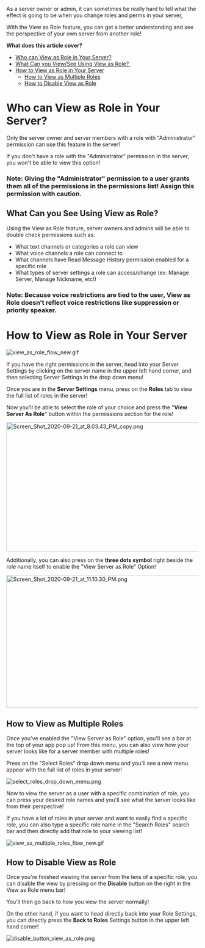 <p><span style="font-weight: 400;">As a server owner or admin, it can sometimes be really hard to tell what the effect is going to be when you change roles and perms in your server,</span></p>
<p>With the View as Role feature, you can get a better understanding and see the perspective of your own server from another role!</p>
<p><strong><span class="wysiwyg-font-size-large">What does this article cover? </span></strong></p>
<ul>
    <li><a href="#h_01EJT8TC0K8656RBPC37QFASF6" target="_self">Who can View as Role in Your Server?</a></li>
    <li><a href="#h_01EJT97AD5VRTCY5YRSJAQ1H34" target="_self">What Can you View/See Using View as Role? </a></li>
    <li>
        <a href="#h_01EJT8TVX8P4K7SWMXVS2Z5901" target="_self">How to View as Role in Your Server</a>
        <ul>
            <li><a href="#h_01EJT8V8NFBV4E8RGVH48HC9K3" target="_self">How to View as Multiple Roles</a></li>
            <li><a href="#h_01EJT8VFTEFWE0JJS79P6CMHV9" target="_self">How to Disable View as Role</a></li>
        </ul>
    </li>
</ul>
<h1 id="h_01EJT8TC0K8656RBPC37QFASF6">Who can View as Role in Your Server? </h1>
<p>Only the server owner and server members with a role with "Administrator" permission can use this feature in the server!</p>
<p>If you don't have a role with the "Administrator" permission in the server, you won't be able to view this option!</p>
<h3>Note: Giving the "Administrator" permission to a user grants them all of the permissions in the permissions list! Assign this permission with caution. </h3>
<h2 id="h_01EJT97AD5VRTCY5YRSJAQ1H34">What Can you See Using View as Role? </h2>
<p>Using the View as Role feature, server owners and admins will be able to double check permissions such as: </p>
<ul>
    <li>What text channels or categories a role can view</li>
    <li>What voice channels a role can connect to</li>
    <li>What channels have Read Message History permission enabled for a specific role</li>
    <li style="font-weight: 400;"><span style="font-weight: 400;">What types of server settings a role can access/change (ex: Manage Server, Manage Nickname, etc!)</span></li>
</ul>
<h3>Note: Because voice restrictions are tied to the user, View as Role doesn't reflect voice restrictions like suppression or priority speaker.</h3>
<h1 id="h_01EJT8TVX8P4K7SWMXVS2Z5901">How to View as Role in Your Server</h1>
<p class="wysiwyg-text-align-center"><img src="https://support.discord.com/hc/article_attachments/360090863834/view_as_role_flow_new.gif" alt="view_as_role_flow_new.gif"></p>
<p>If you have the right permissions in the server, head into your Server Settings by clicking on the server name in the upper left hand corner, and then selecting Server Settings in the drop down menu! </p>
<p>Once you are in the <strong>Server Settings</strong> menu, press on the <strong>Roles</strong> tab to view the full list of roles in the server! </p>
<p>Now you'll be able to select the role of your choice and press the "<strong>View Server As Role</strong>" button within the permissions section for the role! </p>
<p class="wysiwyg-text-align-center"><img src="https://support.discord.com/hc/article_attachments/360092825833/Screen_Shot_2020-09-21_at_8.03.43_PM_copy.png" alt="Screen_Shot_2020-09-21_at_8.03.43_PM_copy.png" width="603" height="338"></p>
<p>Additionally, you can also press on the <strong>three dots symbol</strong> right beside the role name itself to enable the "View Server as Role" Option! </p>
<p class="wysiwyg-text-align-center"><img src="https://support.discord.com/hc/article_attachments/360090684254/Screen_Shot_2020-09-21_at_11.10.30_PM.png" alt="Screen_Shot_2020-09-21_at_11.10.30_PM.png" width="602" height="348"></p>
<h2 id="h_01EJT8V8NFBV4E8RGVH48HC9K3">How to View as Multiple Roles</h2>
<p>Once you've enabled the "View Server as Role" option, you'll see a bar at the top of your app pop up! From this menu, you can also view how your server looks like for a server member with multiple roles! </p>
<p>Press on the "Select Roles" drop down menu and you'll see a new menu appear with the full list of roles in your server! </p>
<p class="wysiwyg-text-align-center"><img src="https://support.discord.com/hc/article_attachments/360090864694/select_roles_drop_down_menu.png" alt="select_roles_drop_down_menu.png"></p>
<p class="wysiwyg-text-align-left">Now to view the server as a user with a specific combination of role, you can press your desired role names and you'll see what the server looks like from their perspective! </p>
<p class="wysiwyg-text-align-left">If you have a lot of roles in your server and want to easily find a specific role, you can also type a specific role name in the "Search Roles" search bar and then directly add that role to your viewing list! </p>
<p class="wysiwyg-text-align-center"><img src="https://support.discord.com/hc/article_attachments/360092990553/view_as_multiple_roles_flow_new.gif" alt="view_as_multiple_roles_flow_new.gif"></p>
<h2 id="h_01EJT8VFTEFWE0JJS79P6CMHV9">How to Disable View as Role</h2>
<p>Once you're finished viewing the server from the lens of a specific role, you can disable the view by pressing on the <strong>Disable</strong> button on the right in the View as Role menu bar!</p>
<p>You'll then go back to how you view the server normally! </p>
<p>On the other hand, if you want to head directly back into your Role Settings, you can directly press the <strong>Back to Roles</strong> Settings button in the upper left hand corner!  </p>
<p class="wysiwyg-text-align-center"><img src="https://support.discord.com/hc/article_attachments/360092991233/disable_button_view_as_role.png" alt="disable_button_view_as_role.png"></p>